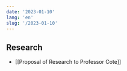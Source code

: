 ```yaml
---
date: '2023-01-10'
lang: 'en'
slug: '/2023-01-10'
---
```


## Research

- [[Proposal of Research to Professor Cote]]
